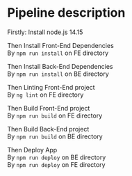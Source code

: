 # Pipeline description

Firstly: Install node.js 14.15  

Then Install Front-End Dependencies  
By `npm run install` on FE directory  

Then Install Back-End Dependencies  
By `npm run install` on BE directory  

Then Linting Front-End project  
By `ng lint` on FE directory  

Then Build Front-End project  
By `npm run build` on FE directory  

Then Build Back-End project  
By `npm run build` on BE directory  

Then Deploy App  
By `npm run deploy` on BE directory  
By `npm run deploy` on FE directory  